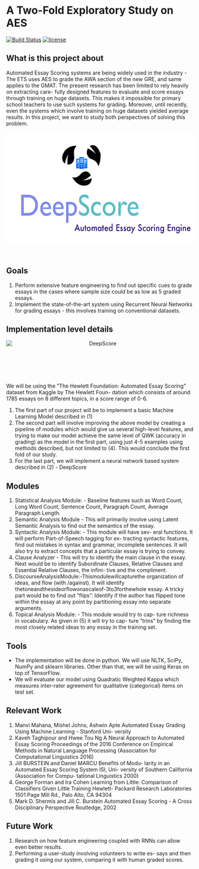 # A Two-Fold Exploratory Study on AES


[![Build Status](https://travis-ci.org/fchollet/keras.svg?branch=master)](https://github.com/alivcor/aes)
[![license](https://img.shields.io/github/license/mashape/apistatus.svg?maxAge=2592000)](https://github.com/alivcor/aes/blob/master/LICENSE)

## What is this project about
Automated Essay Scoring systems are being widely used in the industry - The ETS uses AES to grade the AWA section of the new GRE, and same applies to the GMAT. The present research has been limited to rely heavily on extracting care- fully designed features to evaluate and score essays through training on huge datasets. This makes it impossible for primary school teachers to use such systems for grading. Moreover, until recently, even the systems which involve training on huge datasets yielded average results. In this project, we want to study both perspectives of solving this problem.

<p align="center">
<img src="https://github.com/alivcor/aes/blob/master/DeepScore/deepscore_logo_png.png" alt="DeepScore" height="300" style="display: block; margin: 0 auto;" align="middle"/>
</p>

<br/>


## Goals
1. Perform extensive feature engineering to find out specific cues to grade essays in the cases where sample size could be as low as 5 graded essays.
2. Implement the state-of-the-art system using Recurrent Neural Networks for grading essays - this involves training on conventional datasets.

## Implementation level details

<p align="center">
<img src="https://camo.githubusercontent.com/abb87e84f23816282f054ac08886a451518dacdf/68747470733a2f2f626c6f672e6b657261732e696f2f696d672f6b657261732d74656e736f72666c6f772d6c6f676f2e6a7067" alt="DeepScore" height="100" style="display: block; margin: 0 auto;" align="middle"/>
</p>


We will be using the ”The Hewlett Foundation: Automated Essay Scoring” dataset from Kaggle by The Hewlett Foun- dation which consists of around 1785 essays on 8 different topics, in a score range of 0-6.

1. The first part of our project will be to implement a basic Machine Learning Model described in (1)
2. The second part will involve improving the above model by creating a pipeline of modules which would give us several high-level features, and trying to make our model achieve the same level of QWK (accuracy in grading) as the model in the first part, using just 4-5 examples using methods described, but not limited to (4). This would conclude the first fold of our study.
3. For the last part, we will implement a neural network based system described in (2) - DeepScore


## Modules
1. Statistical Analysis Module: - Baseline features such as Word Count, Long Word Count, Sentence Count, Paragraph Count, Average Paragraph Length.
2. Semantic Analysis Module - This will primarily involve using Latent Semantic Analysis to find out the semantics of the essay.
3. Syntactic Analysis Module: - This module will have sev- eral functions. It will perform Part-of-Speech tagging for ex- tracting syntactic features, find out mistakes in syntax and grammar, incomplete sentences. It will also try to extract concepts that a particular essay is trying to convey.
4. Clause Analyzer - This will try to identify the main clause in the essay. Next would be to identify Subordinate Clauses, Relative Clauses and Essential Relative Clauses, the infini- tive and the compliment.
5. DiscourseAnalysisModule:-Thismodulewillcapturethe organization of ideas, and flow (with /against). It will identify thetoneandthesideorflowonascaleof-3to3forthewhole essay. A tricky part would be to find out ”flips”: Identify if the author has flipped tone within the essay at any point by partitioning essay into separate arguments.
6. Topical Analysis Module: - This module would try to cap- ture richness in vocabulary. As given in (5) it will try to cap- ture ”trins” by finding the most closely related ideas to any essay in the training set.

## Tools
* The implementation will be done in python. We will use NLTK, SciPy, NumPy and sklearn libraries. Other than that, we will be using Keras on top of TensorFlow.
* We will evaluate our model using Quadratic Weighted Kappa which measures inter-rater agreement for qualitative (categorical) items on test set.

## Relevant Work
1. Manvi Mahana, Mishel Johns, Ashwin Apte Automated Essay Grading Using Machine Learning - Stanford Uni- versity
2. Kaveh Taghipour and Hwee Tou Ng A Neural Approach to Automated Essay Scoring Proceedings of the 2016 Conference on Empirical Methods in Natural Language Processing (Association for Computational Linguistics 2016)
3. Jill BURSTEIN and Daniel MARCU Benefits of Modu- larity in an Automated Essay Scoring System ISI, Uni- versity of Southern California (Association for Compu- tational Linguistics 2000)
4. George Forman and Ira Cohen Learning from Little: Comparison of Classifiers Given Little Training Hewlett- Packard Research Laboratories 1501 Page Mill Rd., Palo Alto, CA 94304
5. Mark D. Shermis and Jill C. Burstein Automated Essay Scoring - A Cross Disciplinary Perspective Routledge, 2002

## Future Work
1. Research on how feature engineering coupled with RNNs can allow even better results.
2. Performing a user-study involving volunteers to write es- says and then grading it using our system, comparing it with human graded scores.
